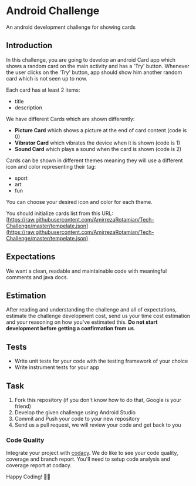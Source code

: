 # Android Challenge

An android development challenge for showing cards

## Introduction 
In this challenge, you are going to develop an android Card app which shows a random card on 
the main activity and has a 'Try' button. Whenever the user clicks on the 'Try' button, app 
should show him another random card which is not seen up to now.

Each card has at least 2 items:

- title
- description

We have different Cards which are shown differently:

- **Picture Card** which shows a picture at the end of card content (code is 0)
- **Vibrator Card** which vibrates the device when it is shown (code is 1)
- **Sound Card** which plays a sound when the card is shown (code is 2)

Cards can be shown in different themes meaning they will use a different icon and color representing their tag:

- sport
- art
- fun

You can choose your desired icon and color for each theme.

You should initialize cards list from this URL: [https://raw.githubusercontent.com/AmirrezaRotamian/Tech-Challenge/master/tempelate.json](https://raw.githubusercontent.com/AmirrezaRotamian/Tech-Challenge/master/tempelate.json)

## Expectations

We want a clean, readable and maintainable code with meaningful comments and java docs.

## Estimation

After reading and understanding the challenge and all of expectations, estimate the challenge 
development cost, send us your time cost estimation and your reasoning on how you've estimated 
this. **Do not start development before getting a confirmation from us**.

## Tests

- Write unit tests for your code with the testing framework of your choice
- Write instrument tests for your app

## Task

1. Fork this repository (if you don't know how to do that, Google is your friend)
2. Develop the given challenge using Android Studio
3. Commit and Push your code to your new repository
3. Send us a pull request, we will review your code and get back to you

### Code Quality

Integrate your project with [codacy](http://codacy.com/). We do like to see your code quality, coverage and branch report. You'll need to setup code analysis and coverage report at codacy.

Happy Coding! ✊🏻
